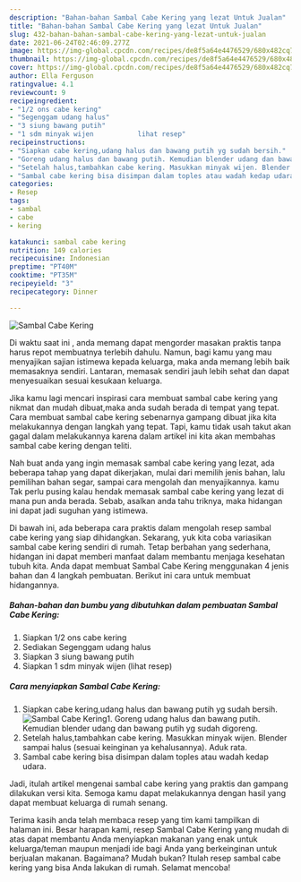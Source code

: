```yaml
---
description: "Bahan-bahan Sambal Cabe Kering yang lezat Untuk Jualan"
title: "Bahan-bahan Sambal Cabe Kering yang lezat Untuk Jualan"
slug: 432-bahan-bahan-sambal-cabe-kering-yang-lezat-untuk-jualan
date: 2021-06-24T02:46:09.277Z
image: https://img-global.cpcdn.com/recipes/de8f5a64e4476529/680x482cq70/sambal-cabe-kering-foto-resep-utama.jpg
thumbnail: https://img-global.cpcdn.com/recipes/de8f5a64e4476529/680x482cq70/sambal-cabe-kering-foto-resep-utama.jpg
cover: https://img-global.cpcdn.com/recipes/de8f5a64e4476529/680x482cq70/sambal-cabe-kering-foto-resep-utama.jpg
author: Ella Ferguson
ratingvalue: 4.1
reviewcount: 9
recipeingredient:
- "1/2 ons cabe kering"
- "Segenggam udang halus"
- "3 siung bawang putih"
- "1 sdm minyak wijen           lihat resep"
recipeinstructions:
- "Siapkan cabe kering,udang halus dan bawang putih yg sudah bersih."
- "Goreng udang halus dan bawang putih. Kemudian blender udang dan bawang putih yg sudah digoreng."
- "Setelah halus,tambahkan cabe kering. Masukkan minyak wijen. Blender sampai halus (sesuai keinginan ya kehalusannya). Aduk rata."
- "Sambal cabe kering bisa disimpan dalam toples atau wadah kedap udara."
categories:
- Resep
tags:
- sambal
- cabe
- kering

katakunci: sambal cabe kering 
nutrition: 149 calories
recipecuisine: Indonesian
preptime: "PT40M"
cooktime: "PT35M"
recipeyield: "3"
recipecategory: Dinner

---
```



![Sambal Cabe Kering](https://img-global.cpcdn.com/recipes/de8f5a64e4476529/680x482cq70/sambal-cabe-kering-foto-resep-utama.jpg)

Di waktu  saat ini , anda memang dapat mengorder masakan praktis tanpa harus repot membuatnya terlebih dahulu. Namun, bagi kamu yang mau menyajikan sajian istimewa kepada keluarga, maka anda memang lebih baik memasaknya sendiri. Lantaran, memasak sendiri jauh lebih sehat dan dapat menyesuaikan sesuai kesukaan keluarga.

Jika kamu lagi mencari inspirasi cara membuat sambal cabe kering yang nikmat dan mudah dibuat,maka anda sudah berada di tempat yang tepat. Cara membuat sambal cabe kering  sebenarnya gampang dibuat jika kita melakukannya dengan langkah yang tepat. Tapi, kamu tidak usah takut akan gagal dalam melakukannya 
karena dalam artikel ini kita akan membahas sambal cabe kering dengan teliti.  



Nah buat anda yang ingin memasak sambal cabe kering yang lezat, ada beberapa tahap yang dapat dikerjakan, mulai dari memilih jenis bahan, lalu pemilihan bahan segar, sampai cara mengolah dan menyajikannya. kamu Tak perlu pusing kalau hendak memasak sambal cabe kering yang lezat di mana pun anda berada. Sebab, asalkan anda  tahu triknya, maka hidangan ini dapat jadi suguhan yang istimewa.

Di bawah ini, ada beberapa cara praktis  dalam mengolah resep sambal cabe kering yang siap dihidangkan. Sekarang, yuk kita coba variasikan sambal cabe kering sendiri di rumah. Tetap berbahan yang sederhana, hidangan ini dapat memberi manfaat dalam membantu menjaga kesehatan tubuh kita. Anda dapat membuat Sambal Cabe Kering menggunakan 4 jenis bahan dan 4 langkah pembuatan. Berikut ini cara untuk membuat hidangannya.

<!--inarticleads1-->

##### Bahan-bahan dan bumbu yang dibutuhkan dalam pembuatan Sambal Cabe Kering:

1. Siapkan 1/2 ons cabe kering
1. Sediakan Segenggam udang halus
1. Siapkan 3 siung bawang putih
1. Siapkan 1 sdm minyak wijen           (lihat resep)




<!--inarticleads2-->

##### Cara menyiapkan Sambal Cabe Kering:

1. Siapkan cabe kering,udang halus dan bawang putih yg sudah bersih.
<img src="https://img-global.cpcdn.com/steps/c5f42777136685a3/160x128cq70/sambal-cabe-kering-langkah-memasak-1-foto.jpg" alt="Sambal Cabe Kering">1. Goreng udang halus dan bawang putih. Kemudian blender udang dan bawang putih yg sudah digoreng.
1. Setelah halus,tambahkan cabe kering. Masukkan minyak wijen. Blender sampai halus (sesuai keinginan ya kehalusannya). Aduk rata.
1. Sambal cabe kering bisa disimpan dalam toples atau wadah kedap udara.




Jadi, itulah artikel mengenai  sambal cabe kering  yang praktis dan gampang dilakukan versi kita. Semoga kamu dapat melakukannya dengan hasil yang dapat membuat keluarga di rumah senang. 

Terima kasih anda telah membaca resep yang tim kami tampilkan di halaman ini. Besar harapan kami, resep  Sambal Cabe Kering yang mudah di atas dapat membantu Anda menyiapkan makanan yang enak untuk keluarga/teman maupun menjadi ide bagi Anda yang berkeinginan untuk berjualan makanan. Bagaimana? Mudah bukan? Itulah resep sambal cabe kering yang bisa Anda lakukan di rumah. Selamat mencoba!

